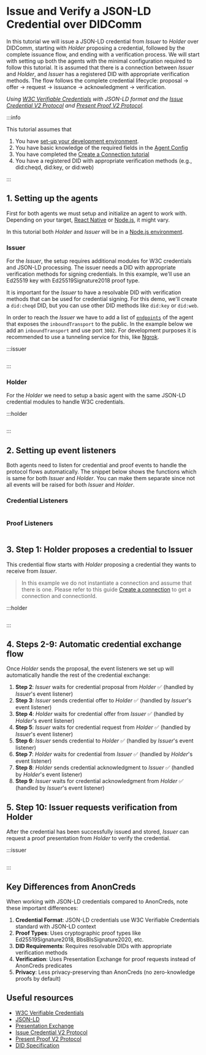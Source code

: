 # Issue and Verify a JSON-LD Credential over DIDComm

In this tutorial we will issue a JSON-LD credential from _Issuer_ to _Holder_ over DIDComm, starting with _Holder_ proposing a credential, followed by the complete issuance flow, and ending with a verification process. We will start with setting up both the agents with the minimal configuration required to follow this tutorial. It is assumed that there is a connection between _Issuer_ and _Holder_, and _Issuer_ has a registered DID with appropriate verification methods. The flow follows the complete credential lifecycle: proposal → offer → request → issuance → acknowledgment → verification.

_Using [W3C Verifiable Credentials](https://www.w3.org/TR/vc-data-model/) with JSON-LD format and the [Issue Credential V2 Protocol](https://github.com/hyperledger/aries-rfcs/blob/main/features/0453-issue-credential-v2/README.md) and [Present Proof V2 Protocol](https://github.com/hyperledger/aries-rfcs/blob/main/features/0454-present-proof-v2/README.md)._

:::info

This tutorial assumes that

1. You have [set-up your development environment](../getting-started).
1. You have basic knowledge of the required fields in the [Agent Config](./agent-config)
1. You have completed the [Create a Connection tutorial](./create-a-connection)
1. You have a registered DID with appropriate verification methods (e.g., did:cheqd, did:key, or did:web)

:::

## 1. Setting up the agents

First for both agents we must setup and initialize an agent to work with. Depending on your target, [React Native](../getting-started/installation/react-native) or [Node.js](../getting-started/installation/react-native), it might vary.

In this tutorial both _Holder_ and _Issuer_ will be in a [Node.js environment](../getting-started/installation/nodejs).

### Issuer

For the _Issuer_, the setup requires additional modules for W3C credentials and JSON-LD processing. The issuer needs a DID with appropriate verification methods for signing credentials. In this example, we'll use an Ed25519 key with Ed25519Signature2018 proof type.

It is important for the _Issuer_ to have a resolvable DID with verification methods that can be used for credential signing. For this demo, we'll create a `did:cheqd` DID, but you can use other DID methods like `did:key` or `did:web`.

In order to reach the _Issuer_ we have to add a list of [`endpoints`](./agent-config#endpoints) of the agent that exposes the `inboundTransport` to the public. In the example below we add an `inboundTransport` and use port `3002`. For development purposes it is recommended to use a tunneling service for this, like [Ngrok](https://ngrok.com).

:::issuer

```typescript showLineNumbers issue-jsonld-credential-didcomm.ts section-1

```

:::

### Holder

For the _Holder_ we need to setup a basic agent with the same JSON-LD credential modules to handle W3C credentials.

:::holder

```typescript showLineNumbers issue-jsonld-credential-didcomm.ts section-2

```

:::

## 2. Setting up event listeners

Both agents need to listen for credential and proof events to handle the protocol flows automatically. The snippet below shows the functions which is same for both _Issuer_ and _Holder_. You can make them separate since not all events will be raised for both _Issuer_ and _Holder_.

### Credential Listeners

```typescript showLineNumbers issue-jsonld-credential-didcomm.ts section-3

```

### Proof Listeners

```typescript showLineNumbers issue-jsonld-credential-didcomm.ts section-4

```

## 3. Step 1: Holder proposes a credential to Issuer

This credential flow starts with _Holder_ proposing a credential they wants to receive from _Issuer_.

> In this example we do not instantiate a connection and assume that there is one. Please refer to this guide [Create a connection](./create-a-connection) to get a connection and connectionId.

:::holder

```typescript showLineNumbers issue-jsonld-credential-didcomm.ts section-5

```

:::

## 4. Steps 2-9: Automatic credential exchange flow

Once _Holder_ sends the proposal, the event listeners we set up will automatically handle the rest of the credential exchange:

1. **Step 2**: _Issuer_ waits for credential proposal from _Holder_ ✅ (handled by _Issuer_'s event listener)
2. **Step 3**: _Issuer_ sends credential offer to _Holder_ ✅ (handled by _Issuer_'s event listener)
3. **Step 4**: _Holder_ waits for credential offer from _Issuer_ ✅ (handled by _Holder_'s event listener)
4. **Step 5**: _Issuer_ waits for credential request from _Holder_ ✅ (handled by _Issuer_'s event listener)
5. **Step 6**: _Issuer_ sends credential to _Holder_ ✅ (handled by _Issuer_'s event listener)
6. **Step 7**: _Holder_ waits for credential from _Issuer_ ✅ (handled by _Holder_'s event listener)
7. **Step 8**: _Holder_ sends credential acknowledgment to _Issuer_ ✅ (handled by _Holder_'s event listener)
8. **Step 9**: _Issuer_ waits for credential acknowledgment from _Holder_ ✅ (handled by _Issuer_'s event listener)

## 5. Step 10: Issuer requests verification from Holder

After the credential has been successfully issued and stored, _Issuer_ can request a proof presentation from _Holder_ to verify the credential.

:::issuer

```typescript showLineNumbers issue-jsonld-credential-didcomm.ts section-6

```

:::

## Key Differences from AnonCreds

When working with JSON-LD credentials compared to AnonCreds, note these important differences:

1. **Credential Format**: JSON-LD credentials use W3C Verifiable Credentials standard with JSON-LD context
2. **Proof Types**: Uses cryptographic proof types like Ed25519Signature2018, BbsBlsSignature2020, etc.
3. **DID Requirements**: Requires resolvable DIDs with appropriate verification methods
4. **Verification**: Uses Presentation Exchange for proof requests instead of AnonCreds predicates
5. **Privacy**: Less privacy-preserving than AnonCreds (no zero-knowledge proofs by default)

## Useful resources

- [W3C Verifiable Credentials](https://www.w3.org/TR/vc-data-model/)
- [JSON-LD](https://json-ld.org/)
- [Presentation Exchange](https://identity.foundation/presentation-exchange/)
- [Issue Credential V2 Protocol](https://github.com/hyperledger/aries-rfcs/blob/main/features/0453-issue-credential-v2/README.md)
- [Present Proof V2 Protocol](https://github.com/hyperledger/aries-rfcs/blob/main/features/0454-present-proof-v2/README.md)
- [DID Specification](https://www.w3.org/TR/did-core/)
